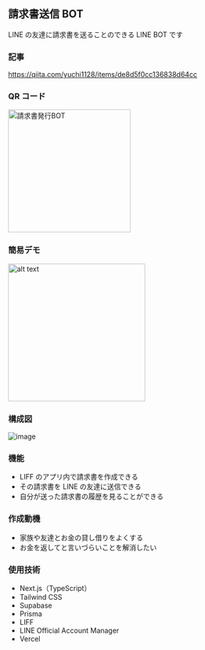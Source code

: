 ## 請求書送信 BOT

LINE の友達に請求書を送ることのできる LINE BOT です

### 記事

https://qiita.com/yuchi1128/items/de8d5f0cc136838d64cc

### QR コード

<div>
    <img src="https://github.com/user-attachments/assets/61e35050-e1da-474e-95fe-f18d63cee20e" width="250px" alt="請求書発行BOT">
</div>

### 簡易デモ

<img src="Videotogif.gif" alt="alt text" width="280"/>
<!-- ![alt text](Videotogif.gif) -->

<!-- <img src="https://qiita-image-store.s3.ap-northeast-1.amazonaws.com/0/3809870/55ed8004-adb8-45f2-e1eb-128e2143cbdd.gif" width="270"> -->

### 構成図

![image](https://github.com/user-attachments/assets/08f5dd67-3c2a-4f6e-a352-bb9fcdd238d1)

### 機能

- LIFF のアプリ内で請求書を作成できる
- その請求書を LINE の友達に送信できる
- 自分が送った請求書の履歴を見ることができる

### 作成動機

- 家族や友達とお金の貸し借りをよくする
- お金を返してと言いづらいことを解消したい

### 使用技術

- Next.js（TypeScript）
- Tailwind CSS
- Supabase
- Prisma
- LIFF
- LINE Official Account Manager
- Vercel
